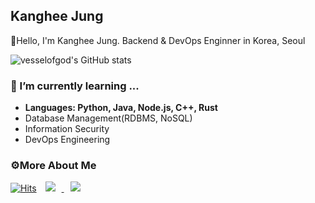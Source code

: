 ## Kanghee Jung 
👋Hello, I'm Kanghee Jung. Backend & DevOps Enginner in Korea, Seoul

![vesselofgod's GitHub stats](https://github-readme-stats.vercel.app/api?username=vesselofgod&include_all_commits=true&count_private=true&hide_border=true&show_icons=true)
</br>

### 🌱 I’m currently learning ...
- **Languages: Python, Java, Node.js, C++, Rust** 
- Database Management(RDBMS, NoSQL)
- Information Security
- DevOps Engineering

### ⚙️More About Me
[![Hits](https://hits.seeyoufarm.com/api/count/incr/badge.svg?url=https%3A%2F%2Fgithub.com%2Fgjbae1212%2Fvesselofgod&count_bg=%233D7EC8&title_bg=%23555555&icon=&icon_color=%23E7E7E7&title=hits&edge_flat=false)](https://github.com/vesselofgod)
<a href="https://www.linkedin.com/in/kanghee-jung-424612226/">
    <img src="https://img.shields.io/badge/LinkedIn-0077B5?style=flat&logo=linkedin&logoColor=white&link=https://www.linkedin.com/in/kanghee-jung-424612226/"
        style="height : auto; margin-left : 10px; margin-right : 10px;"/>
</a>
<a href="https://oflofty.tistory.com">
    <img src="http://img.shields.io/badge/Tech Blog-00D182?style=flat&logo=Emby&logoColor=white&link=https://oflofty.tistory.com"
        style="height : auto; margin-left : 10px; margin-right : 10px;"/>
</a>

<!--
**vesselofgod/vesselofgod** is a ✨ _special_ ✨ repository because its `README.md` (this file) appears on your GitHub profile.

Here are some ideas to get you started:

- 🌱 I’m currently learning ...
- 👯 I’m looking to collaborate on ...
- 🤔 I’m looking for help with ...
- 💬 Ask me about ...
- 📫 How to reach me: ...
- 😄 Pronouns: ...
- ⚡ Fun fact: ...
-->
